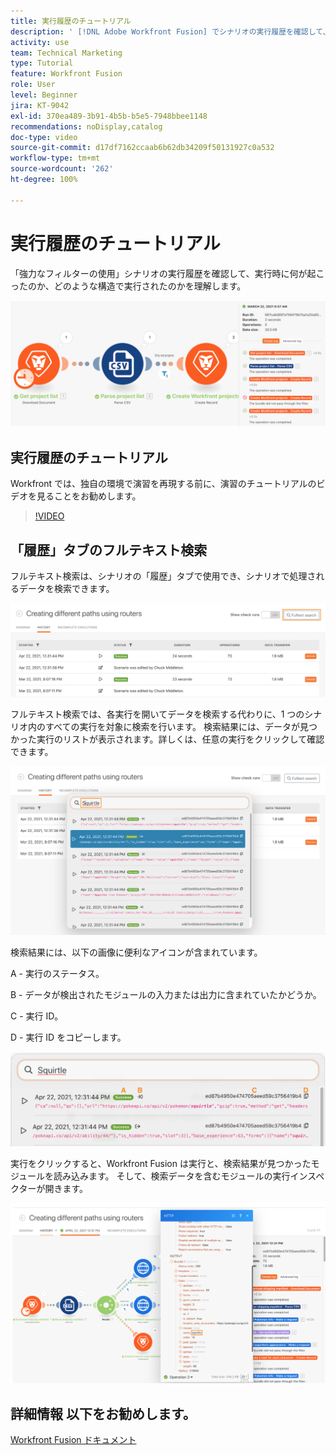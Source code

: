 ```yaml
---
title: 実行履歴のチュートリアル
description: ' [!DNL Adobe Workfront Fusion] でシナリオの実行履歴を確認して、何が起こったかを理解する方法を学びます。'
activity: use
team: Technical Marketing
type: Tutorial
feature: Workfront Fusion
role: User
level: Beginner
jira: KT-9042
exl-id: 370ea489-3b91-4b5b-b5e5-7948bbee1148
recommendations: noDisplay,catalog
doc-type: video
source-git-commit: d17df7162ccaab6b62db34209f50131927c0a532
workflow-type: tm+mt
source-wordcount: '262'
ht-degree: 100%

---
```


# 実行履歴のチュートリアル

「強力なフィルターの使用」シナリオの実行履歴を確認して、実行時に何が起こったのか、どのような構造で実行されたのかを理解します。

![Fusion シナリオの実行履歴の画像](assets/execution-history-and-scheduling-1.png)

## 実行履歴のチュートリアル

Workfront では、独自の環境で演習を再現する前に、演習のチュートリアルのビデオを見ることをお勧めします。

>[!VIDEO](https://video.tv.adobe.com/v/335283/?quality=12&learn=on&enablevpops)


## 「履歴」タブのフルテキスト検索

フルテキスト検索は、シナリオの「履歴」タブで使用でき、シナリオで処理されるデータを検索できます。

![実行履歴検索の画像](assets/execution-history-and-scheduling-2.png)

フルテキスト検索では、各実行を開いてデータを検索する代わりに、1 つのシナリオ内のすべての実行を対象に検索を行います。 検索結果には、データが見つかった実行のリストが表示されます。詳しくは、任意の実行をクリックして確認できます。

![実行履歴検索の画像](assets/execution-history-and-scheduling-3.png)

検索結果には、以下の画像に便利なアイコンが含まれています。

A - 実行のステータス。

B - データが検出されたモジュールの入力または出力に含まれていたかどうか。

C - 実行 ID。

D - 実行 ID をコピーします。

![実行履歴の検索結果の画像](assets/execution-history-and-scheduling-4.png)

実行をクリックすると、Workfront Fusion は実行と、検索結果が見つかったモジュールを読み込みます。 そして、検索データを含むモジュールの実行インスペクターが開きます。

![実行履歴リンクの画像](assets/execution-history-and-scheduling-5.png)


## 詳細情報 以下をお勧めします。

[Workfront Fusion ドキュメント](https://experienceleague.adobe.com/docs/workfront/using/adobe-workfront-fusion/workfront-fusion-2.html?lang=ja)
